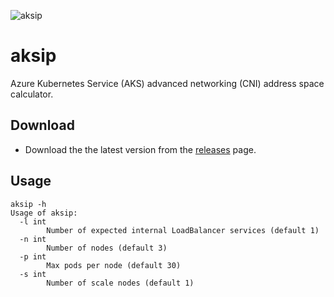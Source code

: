 ![aksip](https://github.com/cmendible/aksip/workflows/aksip/badge.svg)

# aksip

Azure Kubernetes Service (AKS) advanced networking (CNI) address space calculator.

## Download

* Download the the latest version from the [releases](https://github.com/cmendible/aksip/releases) page.

## Usage

``` shell
aksip -h
Usage of aksip:
  -l int
        Number of expected internal LoadBalancer services (default 1)
  -n int
        Number of nodes (default 3)
  -p int
        Max pods per node (default 30)
  -s int
        Number of scale nodes (default 1)
```